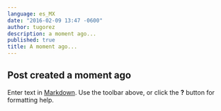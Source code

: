 ```yaml
---
language: es_MX
date: "2016-02-09 13:47 -0600"
author: tugorez
description: a moment ago...
published: true
title: A moment ago...
---
```


## Post created a moment ago

Enter text in [Markdown](http://daringfireball.net/projects/markdown/). Use the toolbar above, or click the **?** button for formatting help.
